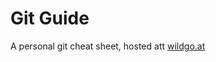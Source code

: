 # Git Guide
A personal git cheat sheet, hosted att <a href="https://wildgo.at/docs/git-guide/" target="_blank">wildgo.at</a>
